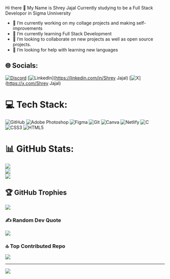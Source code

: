 Hi there 👋
My Name is Shrey Jajal
Currently studying to be a Full Stack Developor in Sigma Unniversity

- 🔭 I’m currently working on my collage projects and making self-improvements
- 🌱 I’m currently learning Full Stack Development
- 👯 I’m looking to collaborate on new projects as well as open source projects.
- 🤔 I’m looking for help with learning new languages 


## 🌐 Socials:
[![Discord](https://img.shields.io/badge/Discord-%237289DA.svg?logo=discord&logoColor=white)](https://discord.gg/CLSzombie) [![LinkedIn](https://img.shields.io/badge/LinkedIn-%230077B5.svg?logo=linkedin&logoColor=white)](https://linkedin.com/in/Shrey Jajal) [![X](https://img.shields.io/badge/X-black.svg?logo=X&logoColor=white)](https://x.com/Shrey Jajal) 

# 💻 Tech Stack:
![GitHub](https://img.shields.io/badge/github-%23121011.svg?style=for-the-badge&logo=github&logoColor=white) ![Adobe Photoshop](https://img.shields.io/badge/adobe%20photoshop-%2331A8FF.svg?style=for-the-badge&logo=adobe%20photoshop&logoColor=white) ![Figma](https://img.shields.io/badge/figma-%23F24E1E.svg?style=for-the-badge&logo=figma&logoColor=white) ![Git](https://img.shields.io/badge/git-%23F05033.svg?style=for-the-badge&logo=git&logoColor=white) ![Canva](https://img.shields.io/badge/Canva-%2300C4CC.svg?style=for-the-badge&logo=Canva&logoColor=white) ![Netlify](https://img.shields.io/badge/netlify-%23000000.svg?style=for-the-badge&logo=netlify&logoColor=#00C7B7) ![C](https://img.shields.io/badge/c-%2300599C.svg?style=for-the-badge&logo=c&logoColor=white) ![CSS3](https://img.shields.io/badge/css3-%231572B6.svg?style=for-the-badge&logo=css3&logoColor=white) ![HTML5](https://img.shields.io/badge/html5-%23E34F26.svg?style=for-the-badge&logo=html5&logoColor=white)
# 📊 GitHub Stats:
![](https://github-readme-stats.vercel.app/api?username=Shreyjajal&theme=dark&hide_border=true&include_all_commits=false&count_private=false)<br/>
![](https://github-readme-streak-stats.herokuapp.com/?user=Shreyjajal&theme=dark&hide_border=true)<br/>
![](https://github-readme-stats.vercel.app/api/top-langs/?username=Shreyjajal&theme=dark&hide_border=true&include_all_commits=false&count_private=false&layout=compact)

## 🏆 GitHub Trophies
![](https://github-profile-trophy.vercel.app/?username=Shreyjajal&theme=nightowl&no-frame=false&no-bg=true&margin-w=4)

### ✍️ Random Dev Quote
![](https://quotes-github-readme.vercel.app/api?type=horizontal&theme=radical)

### 🔝 Top Contributed Repo
![](https://github-contributor-stats.vercel.app/api?username=Shreyjajal&limit=5&theme=dark&combine_all_yearly_contributions=true)

---
[![](https://visitcount.itsvg.in/api?id=Shreyjajal&icon=0&color=0)](https://visitcount.itsvg.in)

<!-- Proudly created with GPRM ( https://gprm.itsvg.in ) -->
